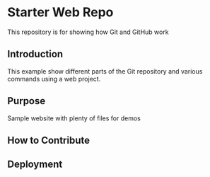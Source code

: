 # Starter Web Repo

This repository is for showing how Git and GitHub work

## Introduction
This example show different parts of the Git repository
and various commands using a web project.

## Purpose

Sample website with plenty of files for demos

## How to Contribute

## Deployment

